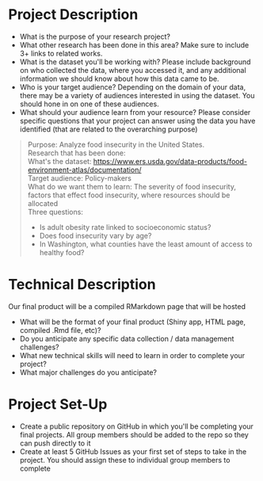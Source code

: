 # Project Description
- What is the purpose of your research project?  
- What other research has been done in this area? Make sure to include 3+ links to related works.  
- What is the dataset you'll be working with?  Please include background on who collected the data, where you accessed it, and any additional information we should know about how this data came to be.  
- Who is your target audience?  Depending on the domain of your data, there may be a variety of audiences interested in using the dataset. You should hone in on one of these audiences.  
- What should your audience learn from your resource? Please consider specific questions that your project can answer using the data you have identified (that are related to the overarching purpose)

> Purpose: Analyze food insecurity in the United States.  
> Research that has been done:  
> What's the dataset:  https://www.ers.usda.gov/data-products/food-environment-atlas/documentation/  
> Target audience: Policy-makers  
> What do we want them to learn: The severity of food insecurity, factors that effect food insecurity, where resources should be allocated  
> Three questions:
> - Is adult obesity rate linked to socioeconomic status?  
> - Does food insecurity vary by age?
> - In Washington, what counties have the least amount of access to healthy food?

# Technical Description
Our final product will be a compiled RMarkdown page that will be hosted
- What will be the format of your final product (Shiny app, HTML page, compiled .Rmd file, etc)?  
- Do you anticipate any specific data collection / data management challenges?  
- What new technical skills will need to learn in order to complete your project?  
- What major challenges do you anticipate?


# Project Set-Up
- Create a public repository on GitHub in which you'll be completing your final projects.  All group members should be added to the repo so they can push directly to it  
- Create at least 5 GitHub Issues as your first set of steps to take in the project.  You should assign these to individual group members to complete
